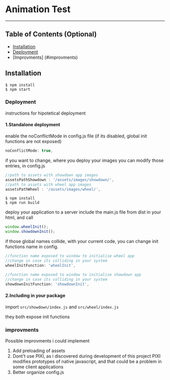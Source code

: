 # Animation Test

---

## Table of Contents (Optional)

- [Installation](#installation)
- [Deployment](#deployment)
- [Improvments] (#improvments)


## Installation

```shell
$ npm install
$ npm start
```

### Deployment

instructions for hipotetical deployment

#### 1.Standalone deployment

enable the noConflictMode in config.js file (if its disabled, global init functions are not exposed)
```javascript
noConflictMode: true,
```

if you want to change, where you deploy your images you can modify those entries, in config.js
```javascript
//path to assets with showdown app images
assetsPathShowdown : '/assets/images/showdown/',
//path to assets with wheel app images
assetsPathWheel : '/assets/images/wheel/',
```

```shell
$ npm install
$ npm run build
```

deploy your application to a server include the main.js file from dist in your html, and call
```javascript
window.wheelInit();
window.showdownInit();
```

if those global names collide, with your current code, you can change init functions name in config.
```javascript
//function name exposed to window to initialise wheel app 
//change in case its colliding in your system 
wheelInitFunction: 'wheelInit',

//function name exposed to window to initialise showdown app 
//change in case its colliding in your system 
showdownInitFunction: 'showdownInit',
```

#### 2.Including in your package

import `src/showdown/index.js` and `src/wheel/index.js`

they both expose init functions

### improvments
Possible improvments i could implement

1. Add preloading of assets
2. Dont't use PIXI, as i discovered during development of this project PIXI modifies prototypes of native javascript, and that could be a problem in some client applications
3. Better organize config.js